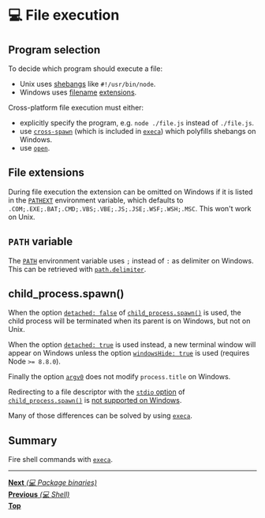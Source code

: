 # 💻 File execution

## Program selection

To decide which program should execute a file:

- Unix uses [shebangs](<https://en.wikipedia.org/wiki/Shebang_(Unix)>) like
  `#!/usr/bin/node`.
- Windows uses
  [filename](https://docs.microsoft.com/en-us/windows-server/administration/windows-commands/ftype)
  [extensions](https://docs.microsoft.com/en-us/windows-server/administration/windows-commands/assoc).

Cross-platform file execution must either:

- explicitly specify the program, e.g. `node ./file.js` instead of `./file.js`.
- use [`cross-spawn`](https://github.com/moxystudio/node-cross-spawn) (which is
  included in [`execa`](https://github.com/sindresorhus/execa)) which polyfills
  shebangs on Windows.
- use [`open`](https://github.com/sindresorhus/open).

## File extensions

During file execution the extension can be omitted on Windows if it is listed in
the [`PATHEXT`](http://environmentvariables.org/PathExt) environment variable,
which defaults to `.COM;.EXE;.BAT;.CMD;.VBS;.VBE;.JS;.JSE;.WSF;.WSH;.MSC`. This
won't work on Unix.

## `PATH` variable

The [`PATH`](<https://en.wikipedia.org/wiki/PATH_(variable)>) environment
variable uses `;` instead of `:` as delimiter on Windows. This can be retrieved
with [`path.delimiter`](https://nodejs.org/api/path.html#path_path_delimiter).

## child_process.spawn()

When the option
[`detached: false`](https://nodejs.org/api/child_process.html#child_process_options_detached)
of
[`child_process.spawn()`](https://nodejs.org/api/child_process.html#child_process_child_process_spawn_command_args_options)
is used, the child process will be terminated when its parent is on Windows, but
not on Unix.

When the option
[`detached: true`](https://nodejs.org/api/child_process.html#child_process_options_detached)
is used instead, a new terminal window will appear on Windows unless the option
[`windowsHide: true`](https://nodejs.org/api/child_process.html#child_process_options_detached)
is used (requires Node `>= 8.8.0`).

Finally the option
[`argv0`](https://nodejs.org/api/child_process.html#child_process_options_detached)
does not modify `process.title` on Windows.

Redirecting to a file descriptor with the
[`stdio` option](https://nodejs.org/api/child_process.html#child_process_options_stdio)
of
[`child_process.spawn()`](https://nodejs.org/api/child_process.html#child_process_child_process_spawn_command_args_options)
is
[not supported on Windows](https://nodejs.org/api/child_process.html#child_process_options_stdio).

Many of those differences can be solved by using
[`execa`](https://github.com/sindresorhus/execa).

## Summary

Fire shell commands with [`execa`](https://github.com/sindresorhus/execa).

<hr>

[**Next** _(💻 Package binaries)_](package_binaries.md)\
[**Previous** _(💻 Shell)_](shell.md)\
[**Top**](README.md)
